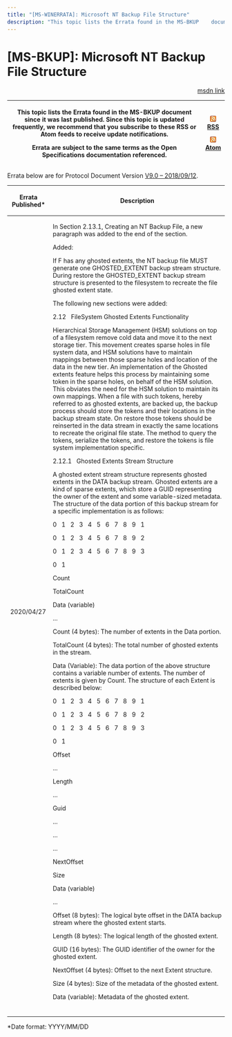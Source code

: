 ```yaml
---
title: "[MS-WINERRATA]: Microsoft NT Backup File Structure"
description: "This topic lists the Errata found in the MS-BKUP    document since it was last published. Since this topic is updated    frequently, we recommend"
---
```


# [MS-BKUP]: Microsoft NT Backup File Structure

<p align="right"><a href="https://msdn.microsoft.com/en-us/library/eb869ede-eea7-4358-b489-daaca74eb1e9">msdn link</a></p>
<p> </p>

<table>
 <thead>
  <tr>
   <th>
   <p>This topic lists the Errata found in the MS-BKUP
   document since it was last published. Since this topic is updated
   frequently, we recommend that you subscribe to these RSS or Atom feeds to
   receive update notifications.</p>
   <p>Errata are subject to the same terms as the
   Open Specifications documentation referenced.</p>
   </th>
   <th>
   <p><img id="Picture 362" src="MS-WINERRATA_files/image002.png"><span><a href="http://blogs.msdn.com/b/protocol_content_errata/rss.aspx">RSS</a></span>
   </p>
   <p><img id="Picture 357" src="MS-WINERRATA_files/image002.png"><span><a href="http://blogs.msdn.com/b/protocol_content_errata/atom.aspx">Atom</a></span>
   </p>
   <p> </p>
   </th>
  </tr>
 </thead>
</table>

<p>Errata below are for Protocol Document Version <span><a href="https://docs.microsoft.com/en-us/openspecs/windows_protocols/ms-bkup/f67950c8-d583-469a-83dd-c4ff4cedf533">V9.0
– 2018/09/12</a></span>.</p>

<table><thead>
  <tr>
   <th>
   <p>Errata Published*</p>
   </th>
   <th>
   <p>Description</p>
   </th>
  </tr>
 </thead><tbody><tr>
  <td>
  <p>2020/04/27</p>
  </td>
  <td>
  <p>In Section 2.13.1, Creating an NT Backup File, a new
  paragraph was added to the end of the section.</p>
  <p> </p>
  <p>Added:</p>
  <p> </p>
  <p>If F has any ghosted extents, the NT backup file MUST
  generate one GHOSTED_EXTENT backup stream structure. During restore the
  GHOSTED_EXTENT backup stream structure is presented to the filesystem to
  recreate the file ghosted extent state.</p>
  <p> </p>
  <p>The following new sections were added:</p>
  <p> </p>
  <p>2.12   FileSystem Ghosted Extents Functionality</p>
  <p> </p>
  <p>Hierarchical Storage Management (HSM) solutions on top
  of a filesystem remove cold data and move it to the next storage tier. This
  movement creates sparse holes in file system data, and HSM solutions have to
  maintain mappings between those sparse holes and location of the data in the
  new tier. An implementation of the Ghosted extents feature helps this process
  by maintaining some token in the sparse holes, on behalf of the HSM solution.
  This obviates the need for the HSM solution to maintain its own mappings.
  When a file with such tokens, hereby referred to as ghosted extents, are
  backed up, the backup process should store the tokens and their locations in
  the backup stream state. On restore those tokens should be reinserted in the
  data stream in exactly the same locations to recreate the original file
  state. The method to query the tokens, serialize the tokens, and restore the
  tokens is file system implementation specific.</p>
  <p> </p>
  <p>2.12.1   Ghosted Extents Stream Structure</p>
  <p> </p>
  <p>A ghosted extent stream structure represents ghosted
  extents in the DATA backup stream. Ghosted extents are a kind of sparse
  extents, which store a GUID representing the owner of the extent and some
  variable-sized metadata. The structure of the data portion of this backup
  stream for a specific implementation is as follows:</p>
  <p> </p>
  <p>0   1   2   3   4   5   6   7   8   9   1</p>
  <p> </p>
  <p>0   1   2   3   4   5   6   7   8   9   2</p>
  <p> </p>
  <p>0   1   2   3   4   5   6   7   8   9   3</p>
  <p> </p>
  <p>0   1</p>
  <p> </p>
  <p>Count</p>
  <p> </p>
  <p>TotalCount</p>
  <p> </p>
  <p>Data (variable)</p>
  <p> </p>
  <p>...</p>
  <p> </p>
  <p>Count (4 bytes): The number of extents in the Data
  portion.</p>
  <p> </p>
  <p>TotalCount (4 bytes): The total number of ghosted
  extents in the stream.</p>
  <p> </p>
  <p>Data (Variable):  The data portion of the above
  structure contains a variable number of extents. The number of extents is
  given by Count. The structure of each Extent is described below:</p>
  <p> </p>
  <p>0   1   2   3   4   5   6   7   8   9   1</p>
  <p> </p>
  <p>0   1   2   3   4   5   6   7   8   9   2</p>
  <p> </p>
  <p>0   1   2   3   4   5   6   7   8   9   3</p>
  <p> </p>
  <p>0   1</p>
  <p> </p>
  <p>Offset</p>
  <p> </p>
  <p>...</p>
  <p> </p>
  <p>Length</p>
  <p> </p>
  <p>...</p>
  <p> </p>
  <p>Guid</p>
  <p> </p>
  <p>...</p>
  <p> </p>
  <p>...</p>
  <p> </p>
  <p>...</p>
  <p> </p>
  <p>NextOffset</p>
  <p> </p>
  <p>Size</p>
  <p> </p>
  <p>Data (variable)</p>
  <p> </p>
  <p>...</p>
  <p> </p>
  <p>Offset (8 bytes): The logical byte offset in the DATA
  backup stream where the ghosted extent starts.</p>
  <p> </p>
  <p>Length (8 bytes): The logical length of the ghosted
  extent.</p>
  <p> </p>
  <p>GUID (16 bytes): The GUID identifier of the owner for
  the ghosted extent.</p>
  <p> </p>
  <p>NextOffset (4 bytes): Offset to the next Extent
  structure.</p>
  <p> </p>
  <p>Size (4 bytes): Size of the metadata of the ghosted
  extent.</p>
  <p> </p>
  <p>Data (variable): Metadata of the ghosted extent.</p>
  </td>
 </tr><tr>
  <td></td>
  <td>
  <p> </p>
  </td>
 </tr></tbody></table>

<p>*Date format: YYYY/MM/DD</p>


                